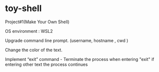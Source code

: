 # toy-shell


Project#1(Make Your Own Shell)


OS environment : WSL2 

Upgrade command line prompt. (username, hostname , cwd ) 

Change the color of the text. 

Implement “exit” command - Terminate the process when entering "exit" 
                           if entering other text the process continues
                           
                           
                           
